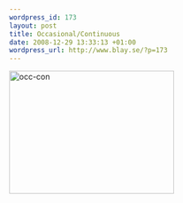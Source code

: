 ```yaml
--- 
wordpress_id: 173
layout: post
title: Occasional/Continuous
date: 2008-12-29 13:33:13 +01:00
wordpress_url: http://www.blay.se/?p=173
---
```

<a href="http://www.consumingexperience.com/2007/06/5-principles-for-web-20-success-jyri.html" target="_blank"><img class="alignnone size-full wp-image-172" title="occ-con" src="http://www.blay.se/wp-content/uploads/2008/12/gar-till-medium-post.png" alt="occ-con" width="298" height="222" /></a>
